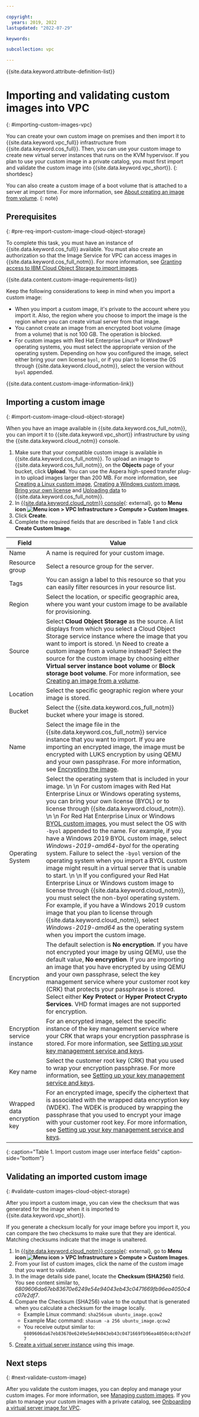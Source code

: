 ```yaml
---

copyright:
  years: 2019, 2022
lastupdated: "2022-07-29"

keywords: 

subcollection: vpc

---
```


{{site.data.keyword.attribute-definition-list}}

# Importing and validating custom images into VPC
{: #importing-custom-images-vpc}

You can create your own custom image on premises and then import it to {{site.data.keyword.vpc_full}} infrastructure from {{site.data.keyword.cos_full}}. Then, you can use your custom image to create new virtual server instances that runs on the KVM hypervisor. If you plan to use your custom image in a private catalog, you must first import and validate the custom image into {{site.data.keyword.vpc_short}}.
{: shortdesc}

You can also create a custom image of a boot volume that is attached to a server at import time. For more information, see [About creating an image from volume](/docs/vpc?topic=vpc-image-from-volume-vpc). 
{: note}

## Prerequisites
{: #pre-req-import-custom-image-cloud-object-storage}

To complete this task, you must have an instance of {{site.data.keyword.cos_full}} available. You must also create an authorization so that the Image Service for VPC can access images in {{site.data.keyword.cos_full_notm}}. For more information, see [Granting access to IBM Cloud Object Storage to import images](/docs/vpc?topic=vpc-object-storage-prereq).

{{site.data.content.custom-image-requirements-list}}

Keep the following considerations to keep in mind when you import a custom image:

* When you import a custom image, it's private to the account where you import it. Also, the region where you choose to import the image is the region where you can create virtual server from that image.  
* You cannot create an image from an encrypted boot volume (image from a volume) that is not 100 GB. The operation is blocked.
* For custom images with Red Hat Enterprise Linux&reg; or Windows&reg; operating systems, you must select the appropriate version of the operating system. Depending on how you configured the image, select either bring your own license `byol`, or if you plan to license the OS through {{site.data.keyword.cloud_notm}}, select the version without `byol` appended. 

{{site.data.content.custom-image-information-link}}

## Importing a custom image
{: #import-custom-image-cloud-object-storage}

When you have an image available in {{site.data.keyword.cos_full_notm}}, you can import it to {{site.data.keyword.vpc_short}} infrastructure by using the {{site.data.keyword.cloud_notm}} console.

1. Make sure that your compatible custom image is available in {{site.data.keyword.cos_full_notm}}. To upload an image to {{site.data.keyword.cos_full_notm}}, on the **Objects** page of your bucket, click **Upload**. You can use the Aspera high-speed transfer plug-in to upload images larger than 200 MB. For more information, see [Creating a Linux custom image](/docs/vpc?topic=vpc-create-linux-custom-image), [Creating a Windows custom image](/docs/vpc?topic=vpc-create-windows-custom-image), [Bring your own license](/docs/vpc?topic=vpc-byol-vpc-about) and [Uploading data](/docs/cloud-object-storage?topic=cloud-object-storage-upload) to {{site.data.keyword.cos_full_notm}}.
2. In [{{site.data.keyword.cloud_notm}} console](https://console.cloud.ibm.com/vpc-ext){: external},
go to **Menu icon ![Menu icon](../icons/icon_hamburger.svg) > VPC Infrastructure > Compute > Custom Images**.
3. Click **Create**.
4. Complete the required fields that are described in Table 1 and click **Create Custom Image**.

| Field | Value |
|-------|-------|
| Name  | A name is required for your custom image. |
| Resource group | Select a resource group for the server. |
| Tags |  You can assign a label to this resource so that you can easily filter resources in your resource list. |
| Region | Select the location, or specific geographic area, where you want your custom image to be available for provisioning.|
| Source | Select **Cloud Object Storage** as the source. A list displays from which you select a Cloud Object Storage service instance where the image that you want to import is stored. \n Need to create a custom image from a volume instead? Select the source for the custom image by choosing either **Virtual server instance boot volume** or **Block storage boot volume**. For more information, see [Creating an image from a volume](/docs/vpc?topic=vpc-create-ifv). |
| Location | Select the specific geographic region where your image is stored. |
| Bucket | Select the {{site.data.keyword.cos_full_notm}} bucket where your image is stored.|
| Name | Select the image file in the {{site.data.keyword.cos_full_notm}} service instance that you want to import. If you are importing an encrypted image, the image must be encrypted with LUKS encryption by using QEMU and your own passphrase. For more information, see [Encrypting the image](/docs/vpc?topic=vpc-create-encrypted-custom-image#manually-encrypt-image). |
| Operating System | Select the operating system that is included in your image. \n \n For custom images with Red Hat Enterprise Linux or Windows operating systems, you can bring your own license (BYOL) or to license through {{site.data.keyword.cloud_notm}}. \n \n For Red Hat Enterprise Linux or Windows [BYOL custom images](/docs/vpc?topic=vpc-byol-vpc-about), you must select the OS with `-byol` appended to the name. For example, if you have a Windows 2019 BYOL custom image, select *Windows-2019-amd64-byol* for the operating system. Failure to select the `-byol` version of the operating system when you import a BYOL custom image might result in a virtual server that is unable to start. \n \n If you configured your Red Hat Enterprise Linux or Windows custom image to license through {{site.data.keyword.cloud_notm}}, you must select the non-byol operating system. For example, if you have a Windows 2019 custom image that you plan to license through {{site.data.keyword.cloud_notm}}, select *Windows-2019-amd64* as the operating system when you import the custom image. |
| Encryption | The default selection is **No encryption**. If you have not encrypted your image by using QEMU, use the default value, **No encryption**. If you are importing an image that you have encrypted by using QEMU and your own passphrase, select the key management service where your customer root key (CRK) that protects your passphrase is stored. Select either **Key Protect** or **Hyper Protect Crypto Services**. VHD format images are not supported for encryption. |
| Encryption service instance | For an encrypted image, select the specific instance of the key management service where your CRK that wraps your encryption passphrase is stored. For more information, see [Setting up your key management service and keys](/docs/vpc?topic=vpc-create-encrypted-custom-image#kms-prereqs). |
| Key name | Select the customer root key (CRK) that you used to wrap your encryption passphrase. For more information, see [Setting up your key management service and keys](/docs/vpc?topic=vpc-create-encrypted-custom-image#kms-prereqs). |
| Wrapped data encryption key | For an encrypted image, specify the ciphertext that is associated with the wrapped data encryption key (WDEK). The WDEK is produced by wrapping the passphrase that you used to encrypt your image with your customer root key. For more information, see [Setting up your key management service and keys](/docs/vpc?topic=vpc-create-encrypted-custom-image#kms-prereqs).|
{: caption="Table 1. Import custom image user interface fields" caption-side="bottom"}

## Validating an imported custom image
{: #validate-custom images-cloud-object-storage}

After you import a custom image, you can view the checksum that was generated for the image when it is imported to {{site.data.keyword.vpc_short}}.

If you generate a checksum locally for your image before you import it, you can compare the two checksums to make sure that they are identical. Matching checksums indicate that the image is unaltered.

1. In [{{site.data.keyword.cloud_notm}} console](https://console.cloud.ibm.com/vpc-ext){: external}, 
go to **Menu icon ![Menu icon](../icons/icon_hamburger.svg) > VPC Infrastructure > Compute > Custom Images**.
2. From your list of custom images, click the name of the custom image that you want to validate. 
3. In the image details side panel, locate the **Checksum (SHA256)** field. You see content similar to, *6809606da67eb83670e6249e54e94043eb43c0471669fb96ea4050c4c07e2df7*. 
4. Compare the Checksum (SHA256) value to the output that is generated when you calculate a checksum for the image locally. 
   * Example Linux command: `sha256sum ubuntu_image.qcow2`
   * Example Mac command: `shasum -a 256 ubuntu_image.qcow2`
   * You receive output similar to: `6809606da67eb83670e6249e54e94043eb43c0471669fb96ea4050c4c07e2df7`
5. [Create a virtual server instance](/docs/vpc?topic=vpc-creating-virtual-servers&interface=ui) using this image.

## Next steps
{: #next-validate-custom-image}

After you validate the custom images, you can deploy and manage your custom images. For more information, see [Managing custom images](/docs/vpc?topic=vpc-managing-custom-images&interface=ui). If you plan to manage your custom images with a private catalog, see [Onboarding a virtual server image for VPC](/docs/account?topic=account-catalog-vsivpc-tutorial&interface=ui).
